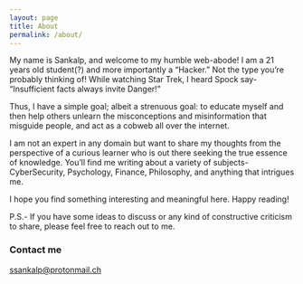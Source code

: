 ```yaml
---
layout: page
title: About
permalink: /about/
---
```


My name is Sankalp, and welcome to my humble web-abode!
I am a 21 years old student(?) and more importantly a “Hacker.” Not the type you’re probably thinking of! 
While watching Star Trek, I heard Spock say- 
“Insufficient facts always invite Danger!”

Thus, I have a simple goal; albeit a strenuous goal: to educate myself and then help others unlearn the misconceptions and misinformation that misguide people, and act as a cobweb all over the internet. 

I am not an expert in any domain but want to share my thoughts from the perspective of a curious learner who is out there seeking the true essence of knowledge. You’ll find me writing about a variety of subjects- CyberSecurity, Psychology, Finance, Philosophy, and anything that intrigues me. 

I hope you find something interesting and meaningful here. Happy reading!

P.S.- If you have some ideas to discuss or any kind of constructive criticism to share, please feel free to reach out to me. 

### Contact me

[ssankalp@protonmail.ch](mailto:ssankalp@protonmail.ch)

